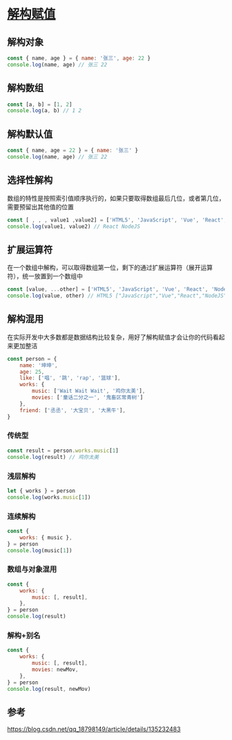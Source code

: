 # [解构赋值](https://developer.mozilla.org/zh-CN/docs/Web/JavaScript/Reference/Operators/Destructuring_assignment)

## 解构对象
```js
const { name, age } = { name: '张三', age: 22 }
console.log(name, age) // 张三 22
```

## 解构数组
```js
const [a, b] = [1, 2]
console.log(a, b) // 1 2
```

## 解构默认值
```js
const { name, age = 22 } = { name: '张三' }
console.log(name, age) // 张三 22
```

## 选择性解构
数组的特性是按照索引值顺序执行的，如果只要取得数组最后几位，或者第几位，需要预留出其他值的位置

```js
const [ , , , value1 ,value2] = ['HTML5', 'JavaScript', 'Vue', 'React', 'NodeJS']
console.log(value1, value2) // React NodeJS
```

## 扩展运算符
在一个数组中解构，可以取得数组第一位，剩下的通过扩展运算符（展开运算符），统一放置到一个数组中

```js
const [value, ...other] = ['HTML5', 'JavaScript', 'Vue', 'React', 'NodeJS']
console.log(value, other) // HTML5 ["JavaScript","Vue","React","NodeJS"]
```

## 解构混用
在实际开发中大多数都是数据结构比较复杂，用好了解构赋值才会让你的代码看起来更加整洁
```js
const person = {
	name: '坤坤',
	age: 25,
	like: ['唱', '跳', 'rap', '篮球'],
	works: {
        music: ['Wait Wait Wait', '鸡你太美'],
        movies: ['童话二分之一', '鬼畜区常青树']
    },
	friend: ['丞丞', '大宝贝', '大黑牛'],
}
```

### 传统型
```js
const result = person.works.music[1]
console.log(result) // 鸡你太美
```

### 浅层解构
```js
let { works } = person
console.log(works.music[1])
```

### 连续解构
```js
const {
	works: { music },
} = person
console.log(music[1])
```

### 数组与对象混用
```js
const {
	works: {
		music: [, result],
	},
} = person
console.log(result)
```

### 解构+别名
```js
const {
	works: {
		music: [, result],
		movies: newMov,
	},
} = person
console.log(result, newMov)
```

## 参考
https://blog.csdn.net/qq_18798149/article/details/135232483

